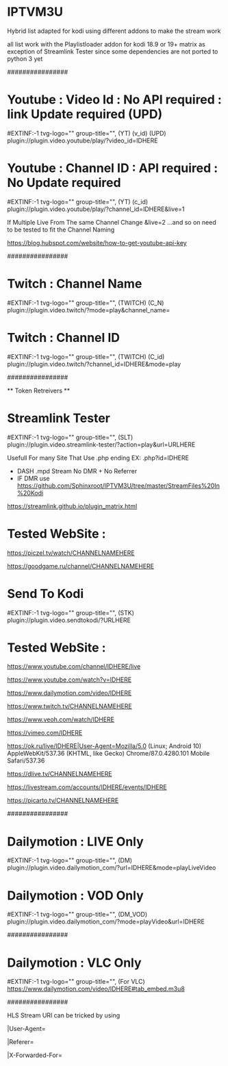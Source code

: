 # IPTVM3U


Hybrid list adapted for kodi using different addons to make the stream work

all list work with the Playlistloader addon  for kodi 18.9 or 19+ matrix as exception of Streamlink Tester  since some dependencies are not ported to python 3 yet


################


# Youtube : Video Id :  No API required : link Update required (UPD)
#EXTINF:-1 tvg-logo="" group-title="", (YT) (v_id) (UPD)
plugin://plugin.video.youtube/play/?video_id=IDHERE

# Youtube : Channel ID : API required : No Update required
#EXTINF:-1 tvg-logo="" group-title="", (YT) (c_id)
plugin://plugin.video.youtube/play/?channel_id=IDHERE&live=1

If Multiple Live From The same Channel Change &live=2 ...and so on  need to be tested to fit the Channel Naming


https://blog.hubspot.com/website/how-to-get-youtube-api-key

################


# Twitch : Channel Name
#EXTINF:-1 tvg-logo="" group-title="", (TWITCH) (C_N)
plugin://plugin.video.twitch/?mode=play&channel_name=

# Twitch : Channel ID
#EXTINF:-1 tvg-logo="" group-title="", (TWITCH) (C_id)
plugin://plugin.video.twitch/?channel_id=IDHERE&amp;mode=play


################

** Token Retreivers **

# Streamlink Tester

#EXTINF:-1 tvg-logo="" group-title="",  (SLT)
plugin://plugin.video.streamlink-tester/?action=play&url=URLHERE

Usefull For many  Site That Use .php ending  EX: .php?id=IDHERE

- DASH .mpd Stream  No DMR + No Referrer
- IF DMR  use https://github.com/Sphinxroot/IPTVM3U/tree/master/StreamFiles%20In%20Kodi

https://streamlink.github.io/plugin_matrix.html

# Tested  WebSite :

https://piczel.tv/watch/CHANNELNAMEHERE

https://goodgame.ru/channel/CHANNELNAMEHERE

# Send To Kodi

#EXTINF:-1 tvg-logo="" group-title="", (STK)
plugin://plugin.video.sendtokodi/?URLHERE

# Tested  WebSite :

https://www.youtube.com/channel/IDHERE/live

https://www.youtube.com/watch?v=IDHERE

https://www.dailymotion.com/video/IDHERE

https://www.twitch.tv/CHANNELNAMEHERE

https://www.veoh.com/watch/IDHERE

https://vimeo.com/IDHERE

https://ok.ru/live/IDHERE|User-Agent=Mozilla/5.0 (Linux; Android 10) AppleWebKit/537.36 (KHTML, like Gecko) Chrome/87.0.4280.101 Mobile Safari/537.36

https://dlive.tv/CHANNELNAMEHERE

https://livestream.com/accounts/IDHERE/events/IDHERE

https://picarto.tv/CHANNELNAMEHERE


################


# Dailymotion : LIVE Only
#EXTINF:-1 tvg-logo="" group-title="", (DM)
plugin://plugin.video.dailymotion_com/?url=IDHERE&amp;mode=playLiveVideo

# Dailymotion : VOD Only
#EXTINF:-1 tvg-logo="" group-title="", (DM_VOD)
plugin://plugin.video.dailymotion_com/?mode=playVideo&url=IDHERE

################

# Dailymotion : VLC Only
#EXTINF:-1 tvg-logo="" group-title="", (For VLC)
https://www.dailymotion.com/video/IDHERE#tab_embed.m3u8


################

HLS Stream URl can be tricked by using

|User-Agent=

|Referer=

|X-Forwarded-For=




